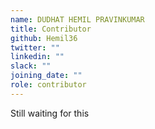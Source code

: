 ```yaml
---
name: DUDHAT HEMIL PRAVINKUMAR
title: Contributor
github: Hemil36
twitter: ""
linkedin: ""
slack: ""
joining_date: ""
role: contributor
---
```


Still waiting for this
